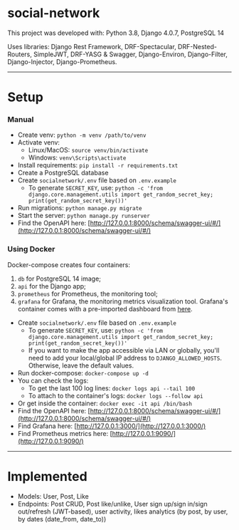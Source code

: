 # social-network

This project was developed with: Python 3.8, Django 4.0.7, PostgreSQL 14

Uses libraries: Django Rest Framework, DRF-Spectacular, DRF-Nested-Routers, SimpleJWT, DRF-YASG & Swagger, Django-Environ, Django-Filter, Django-Injector, Django-Prometheus.

***
# Setup


### Manual

* Create venv: `python -m venv /path/to/venv`
* Activate venv:
  * Linux/MacOS: `source venv/bin/activate`
  * Windows: `venv\Scripts\activate`
* Install requirements: `pip install -r requirements.txt`
* Create a PostgreSQL database 
* Create `socialnetwork/.env` file based on `.env.example`
  * To generate `SECRET_KEY`, use: `python -c 'from django.core.management.utils import get_random_secret_key; print(get_random_secret_key())'`
* Run migrations: `python manage.py migrate`
* Start the server: `python manage.py runserver`
* Find the OpenAPI here: [http://127.0.0.1:8000/schema/swagger-ui/#/](http://127.0.0.1:8000/schema/swagger-ui/#/)

### Using Docker

Docker-compose creates four containers:
1. `db` for PostgreSQL 14 image;
2. `api` for the Django app;
3. `prometheus` for Prometheus, the monitoring tool;
4. `grafana` for Grafana, the monitoring metrics visualization tool. Grafana's container comes with a pre-imported dashboard from [here](https://grafana.com/grafana/dashboards/9528-django-prometheus/).

* Create `socialnetwork/.env` file based on `.env.example`
    * To generate `SECRET_KEY`, use: `python -c 'from django.core.management.utils import get_random_secret_key; print(get_random_secret_key())'`
    * If you want to make the app accessible via LAN or globally, you'll need to add your local/global IP address to `DJANGO_ALLOWED_HOSTS`. Otherwise, leave the default values.
* Run docker-compose: `docker-compose up -d`
* You can check the logs: 
  * To get the last 100 log lines: `docker logs api --tail 100`
  * To attach to the container's logs: `docker logs --follow api`
* Or get inside the container: `docker exec -it api /bin/bash`
* Find the OpenAPI here: [http://127.0.0.1:8000/schema/swagger-ui/#/](http://127.0.0.1:8000/schema/swagger-ui/#/)
* Find Grafana here: [http://127.0.0.1:3000/](http://127.0.0.1:3000/)
* Find Prometheus metrics here: [http://127.0.0.1:9090/](http://127.0.0.1:9090/)

***
# Implemented

* Models: User, Post, Like
* Endpoints: Post CRUD, Post like/unlike, User sign up/sign in/sign out/refresh (JWT-based), user activity, likes analytics (by post, by user, by dates (date_from, date_to))